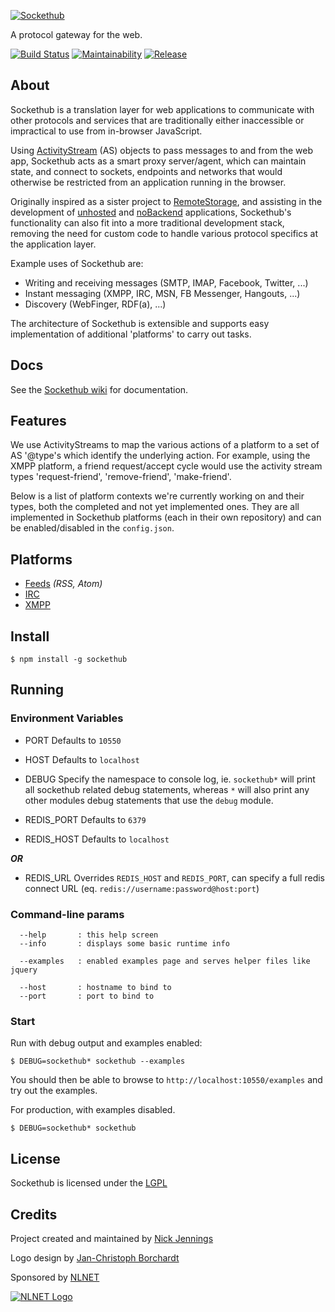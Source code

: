[![Sockethub](http://sockethub.org/res/img/sockethub-logo.svg)](http://sockethub.org)

A protocol gateway for the web.

[![Build Status](http://img.shields.io/travis/sockethub/sockethub.svg?style=flat)](https://travis-ci.org/sockethub/sockethub)
[![Maintainability](https://api.codeclimate.com/v1/badges/95912fc801271faf44f6/maintainability)](https://codeclimate.com/github/sockethub/sockethub/maintainability)
[![Release](https://img.shields.io/npm/v/sockethub.svg?style=flat)](https://github.com/sockethub/sockethub/releases)

## About
Sockethub is a translation layer for web applications to communicate with other protocols and services that are traditionally either inaccessible or impractical to use from in-browser JavaScript.

Using [ActivityStream](http://activitystrea.ms/) (AS) objects to pass messages to and from the web app, Sockethub acts as a smart proxy server/agent, which can maintain state, and connect to sockets, endpoints and networks that would otherwise be restricted from an application running in the browser.

Originally inspired as a sister project to [RemoteStorage](https://remotestorage.io), and assisting in the development of [unhosted](http://unhosted.org) and [noBackend](http://nobackend.org) applications, Sockethub's functionality can also fit into a more traditional development stack, removing the need for custom code to handle various protocol specifics at the application layer.

Example uses of Sockethub are:

* Writing and receiving messages (SMTP, IMAP, Facebook, Twitter, ...)
* Instant messaging (XMPP, IRC, MSN, FB Messenger, Hangouts, ...)
* Discovery (WebFinger, RDF(a), ...)

The architecture of Sockethub is extensible and supports easy implementation of additional 'platforms' to carry out tasks.

## Docs

See the [Sockethub wiki](https://github.com/sockethub/sockethub/wiki) for documentation.

## Features

We use ActivityStreams to map the various actions of a platform to a set of AS '@type's which identify the underlying action. For example, using the XMPP platform, a friend request/accept cycle would use the activity stream types 'request-friend', 'remove-friend', 'make-friend'.

Below is a list of platform contexts we're currently working on and their types, both the completed and not yet implemented ones. They are all implemented in Sockethub platforms (each in their own repository) and can be enabled/disabled in the `config.json`.

## Platforms

* [Feeds](packages/sockethub-platform-feeds) *(RSS, Atom)*
* [IRC](packages/sockethub-platform-irc) 
* [XMPP](packages/sockethub-platform-xmpp) 

## Install

`$ npm install -g sockethub`

## Running

### Environment Variables

* PORT
Defaults to `10550`
* HOST
Defaults to `localhost`
* DEBUG
Specify the namespace to console log, ie. `sockethub*` will print all sockethub related debug statements, whereas `*` will also print any other modules debug statements that use the `debug` module.

* REDIS_PORT
Defaults to `6379`
* REDIS_HOST
Defaults to `localhost`

***OR***

* REDIS_URL
Overrides `REDIS_HOST` and `REDIS_PORT`, can specify a full redis connect URL (eq. `redis://username:password@host:port`)

### Command-line params

```
  --help       : this help screen
  --info       : displays some basic runtime info

  --examples   : enabled examples page and serves helper files like jquery

  --host       : hostname to bind to
  --port       : port to bind to
```

### Start

Run with debug output and examples enabled:

`$ DEBUG=sockethub* sockethub --examples`

You should then be able to browse to `http://localhost:10550/examples` and try out the examples.

For production, with examples disabled.

`$ DEBUG=sockethub* sockethub`

## License

Sockethub is licensed under the [LGPL](https://github.com/sockethub/sockethub/blob/master/LICENSE)

## Credits

Project created and maintained by [Nick Jennings](http://github.com/silverbucket)

Logo design by [Jan-Christoph Borchardt](http://jancborchardt.net)

Sponsored by [NLNET](http://nlnet.nl)

[![NLNET Logo](http://sockethub.org/res/img/nlnet-logo.svg)](http://nlnet.nl)

